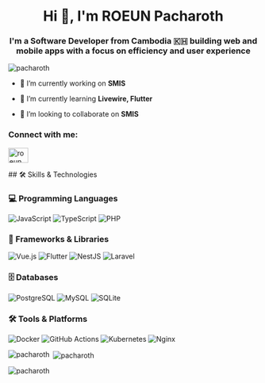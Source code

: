 <h1 align="center">Hi 👋, I'm ROEUN Pacharoth</h1>
<h3 align="center">I'm a Software Developer from Cambodia 🇰🇭 building web and mobile apps with a focus on efficiency and user experience</h3>

<p align="left"> <img src="https://komarev.com/ghpvc/?username=pacharoth&label=Profile%20views&color=0e75b6&style=flat" alt="pacharoth" /> </p>

- 🔭 I’m currently working on **SMIS**

- 🌱 I’m currently learning **Livewire, Flutter**

- 👯 I’m looking to collaborate on **SMIS**

<h3 align="left">Connect with me:</h3>
<p align="left">
<a href="https://www.linkedin.com/in/roeun-pacharoth-a8a933218" target="blank"><img align="center" src="https://raw.githubusercontent.com/rahuldkjain/github-profile-readme-generator/master/src/images/icons/Social/linked-in-alt.svg" alt="roeun pacharoth" height="30" width="40" /></a>
</p>
## 🛠️ Skills & Technologies

### 💻 Programming Languages
![JavaScript](https://img.shields.io/badge/JavaScript-323330?style=flat&logo=javascript&logoColor=F7DF1E)
![TypeScript](https://img.shields.io/badge/TypeScript-007ACC?style=flat&logo=typescript&logoColor=white)
![PHP](https://img.shields.io/badge/PHP-777BB4?style=flat&logo=php&logoColor=white)

### 🧰 Frameworks & Libraries
![Vue.js](https://img.shields.io/badge/Vue.js-4FC08D?style=flat&logo=vue.js&logoColor=white)
![Flutter](https://img.shields.io/badge/Flutter-02569B?style=flat&logo=flutter&logoColor=white)
![NestJS](https://img.shields.io/badge/NestJS-E0234E?style=flat&logo=nestjs&logoColor=white)
![Laravel](https://img.shields.io/badge/Laravel-FF2D20?style=flat&logo=laravel&logoColor=white)

### 🗄️ Databases
![PostgreSQL](https://img.shields.io/badge/PostgreSQL-336791?style=flat&logo=postgresql&logoColor=white)
![MySQL](https://img.shields.io/badge/MySQL-4479A1?style=flat&logo=mysql&logoColor=white)
![SQLite](https://img.shields.io/badge/SQLite-003B57?style=flat&logo=sqlite&logoColor=white)

### 🛠️ Tools & Platforms
![Docker](https://img.shields.io/badge/Docker-2496ED?style=flat&logo=docker&logoColor=white)
![GitHub Actions](https://img.shields.io/badge/GitHub_Actions-2088FF?style=flat&logo=github-actions&logoColor=white)
![Kubernetes](https://img.shields.io/badge/Kubernetes-326CE5?style=flat&logo=kubernetes&logoColor=white)
![Nginx](https://img.shields.io/badge/Nginx-009639?style=flat&logo=nginx&logoColor=white)

<p><img align="left" src="https://github-readme-stats.vercel.app/api/top-langs?username=pacharoth&show_icons=true&locale=en&layout=compact" alt="pacharoth" /></p>

<p>&nbsp;<img align="center" src="https://github-readme-stats.vercel.app/api?username=pacharoth&show_icons=true&locale=en" alt="pacharoth" /></p>

<p><img align="center" src="https://github-readme-streak-stats.herokuapp.com/?user=pacharoth&" alt="pacharoth" /></p>

